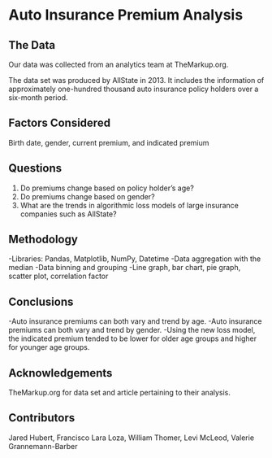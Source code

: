# Auto Insurance Premium Analysis

## The Data

Our data was collected from an analytics team at TheMarkup.org.

The data set was produced by AllState in 2013. It includes the information of approximately one-hundred thousand auto insurance policy holders over a six-month period. 

## Factors Considered

Birth date, gender, current premium, and indicated premium

## Questions

1. Do premiums change based on policy holder’s age?
2. Do premiums change based on gender?
3. What are the trends in algorithmic loss models of large insurance companies such as AllState?

## Methodology

-Libraries: Pandas, Matplotlib, NumPy, Datetime
-Data aggregation with the median 
-Data binning and grouping
-Line graph, bar chart, pie graph, scatter plot, correlation factor


## Conclusions

-Auto insurance premiums can both vary and trend by age. 
-Auto insurance premiums can both vary and trend by gender. 
-Using the new loss model, the indicated premium tended to be lower for older age groups and higher for younger age groups. 

## Acknowledgements

TheMarkup.org for data set and article pertaining to their analysis.

## Contributors

Jared Hubert, Francisco Lara Loza, William Thomer, Levi McLeod, Valerie Grannemann-Barber

